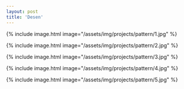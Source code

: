 ```yaml
---
layout: post
title: 'Desen'
---
```


{% include image.html image="/assets/img/projects/pattern/1.jpg" %}

{% include image.html image="/assets/img/projects/pattern/2.jpg" %}

{% include image.html image="/assets/img/projects/pattern/3.jpg" %}

{% include image.html image="/assets/img/projects/pattern/4.jpg" %}

{% include image.html image="/assets/img/projects/pattern/5.jpg" %}